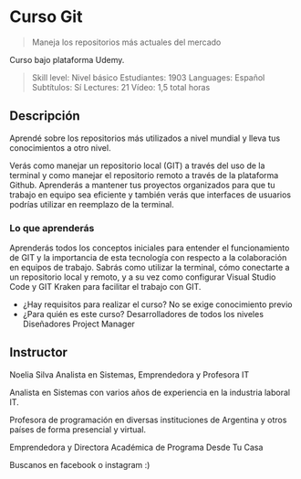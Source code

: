 # Curso Git

>Maneja los repositorios más actuales del mercado

Curso bajo plataforma Udemy.

>Skill level: Nivel básico
>Estudiantes: 1903
>Languages: Español
>Subtítulos: Sí
>Lectures: 21
>Vídeo: 1,5 total horas

## Descripción

Aprendé sobre los repositorios más utilizados a nivel mundial y lleva tus conocimientos a otro nivel.

Verás como manejar un repositorio local (GIT) a través del uso de la terminal y como manejar el repositorio remoto a través de la plataforma Github. Aprenderás a mantener tus proyectos organizados para que tu trabajo en equipo sea eficiente y también verás que interfaces de usuarios podrías utilizar en reemplazo de la terminal.

### Lo que aprenderás

Aprenderás todos los conceptos iniciales para entender el funcionamiento de GIT y la importancia de esta tecnología con respecto a la colaboración en equipos de trabajo. Sabrás como utilizar la terminal, cómo conectarte a un repositorio local y remoto, y a su vez como configurar Visual Studio Code y GIT Kraken para facilitar el trabajo con GIT.

* ¿Hay requisitos para realizar el curso?
No se exige conocimiento previo
* ¿Para quién es este curso?
Desarrolladores de todos los niveles
Diseñadores
Project Manager

## Instructor

Noelia Silva
Analista en Sistemas, Emprendedora y Profesora IT

Analista en Sistemas con varios años de experiencia en la industria laboral IT.

Profesora de programación en diversas instituciones de Argentina y otros países de forma presencial y virtual.

Emprendedora y Directora Académica de Programa Desde Tu Casa

Buscanos en facebook o instagram :)
